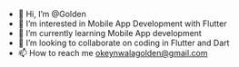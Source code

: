 - 👋 Hi, I’m @Golden
- 👀 I’m interested in Mobile App Development with Flutter 
- 🌱 I’m currently learning Mobile App development
- 💞️ I’m looking to collaborate on coding in Flutter and Dart
- 📫 How to reach me okeynwalagolden@gmail.com

<!---
golden-codes/golden-codes is a ✨ special ✨ repository because its `README.md` (this file) appears on your GitHub profile.
You can click the Preview link to take a look at your changes.
--->

